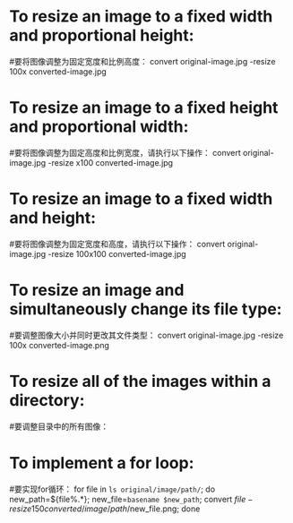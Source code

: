# To resize an image to a fixed width and proportional height:
#要将图像调整为固定宽度和比例高度：
convert original-image.jpg -resize 100x converted-image.jpg

# To resize an image to a fixed height and proportional width:
#要将图像调整为固定高度和比例宽度，请执行以下操作：
convert original-image.jpg -resize x100 converted-image.jpg

# To resize an image to a fixed width and height:
#要将图像调整为固定宽度和高度，请执行以下操作：
convert original-image.jpg -resize 100x100 converted-image.jpg

# To resize an image and simultaneously change its file type:
#要调整图像大小并同时更改其文件类型：
convert original-image.jpg -resize 100x converted-image.png

# To resize all of the images within a directory:
#要调整目录中的所有图像：
# To implement a for loop:
#要实现for循环：
for file in `ls original/image/path/`;
    do new_path=${file%.*};
    new_file=`basename $new_path`;
    convert $file -resize 150 converted/image/path/$new_file.png;
done
